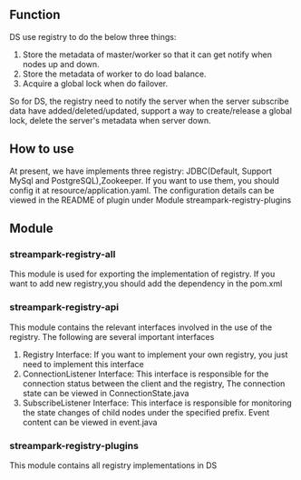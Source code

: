 ## Function

DS use registry to do the below three things:

1. Store the metadata of master/worker so that it can get notify when nodes up and down.
2. Store the metadata of worker to do load balance.
3. Acquire a global lock when do failover.

So for DS, the registry need to notify the server when the server subscribe data have added/deleted/updated, support a way to create/release a global lock,
delete the server's metadata when server down.

## How to use

At present, we have implements three registry: JDBC(Default, Support MySql and PostgreSQL),Zookeeper. If you
want to use them, you should config it at resource/application.yaml. The configuration details
can be viewed in the README of plugin under Module streampark-registry-plugins

## Module

### streampark-registry-all

This module is used for exporting the implementation of registry.
If you want to add new registry,you should add the dependency in the pom.xml

### streampark-registry-api

This module contains the relevant interfaces involved in the use of the registry.
The following are several important interfaces
1. Registry Interface: If you want to implement your own registry, you just need to implement this interface
2. ConnectionListener Interface: This interface is responsible for the connection status between the client and the registry,
The connection state can be viewed in ConnectionState.java
3. SubscribeListener Interface: This interface is responsible for monitoring the state changes of child nodes under the specified prefix.
Event content can be viewed in event.java

### streampark-registry-plugins

This module contains all registry implementations in DS
